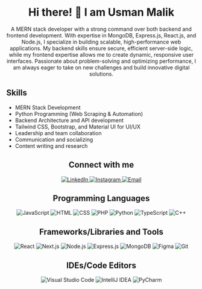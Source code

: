 
<h1 align="center">Hi there! 👋 I am Usman Malik</h1>

<p align="center">
A MERN stack developer with a strong command over both backend and frontend development. With expertise in MongoDB, Express.js, React.js, and Node.js, I specialize in building scalable, high-performance web applications. My backend skills ensure secure, efficient server-side logic, while my frontend expertise allows me to create dynamic, responsive user interfaces. Passionate about problem-solving and optimizing performance, I am always eager to take on new challenges and build innovative digital solutions. 
</p>

## Skills

- MERN Stack Development
- Python Programming (Web Scraping & Automation)
- Backend Architecture and API development
- Tailwind CSS, Bootstrap, and Material UI for UI/UX
- Leadership and team collaboration
- Communication and socializing
- Content writing and research

<h2 align="center">Connect with me</h2>

<p align="center">
<!--   <a href="">
    <img src="https://img.shields.io/badge/Twitter-%231DA1F2.svg?logo=Twitter&logoColor=white" alt="Twitter">
  </a> -->
  <a href="https://www.linkedin.com/in/muhammad-usman-492745259/">
    <img src="https://img.shields.io/badge/LinkedIn-%230077B5.svg?logo=linkedin&logoColor=white" alt="LinkedIn">
  </a>
  <a href="https://www.instagram.com/__usmannmalik/">
    <img src="https://img.shields.io/badge/Instagram-%23E4405F.svg?logo=instagram&logoColor=white" alt="Instagram">
  </a>
  <a href="mailto:usman@volmatica.com">
    <img src="https://img.shields.io/badge/Email-D14836?logo=gmail&logoColor=white" alt="Email">
  </a>
</p>

<h2 align="center">Programming Languages</h2>

<p align="center">
  <img src="https://img.shields.io/badge/JavaScript-%23F7DF1E.svg?logo=javascript&logoColor=black" alt="JavaScript">
  <img src="https://img.shields.io/badge/HTML-%23E34F26.svg?logo=html5&logoColor=white" alt="HTML">
  <img src="https://img.shields.io/badge/CSS-%231572B6.svg?logo=css3&logoColor=white" alt="CSS">
  <img src="https://img.shields.io/badge/PHP-%23777BB4.svg?logo=php&logoColor=white" alt="PHP">
  <img src="https://img.shields.io/badge/Python-%233776AB.svg?logo=python&logoColor=white" alt="Python">
  <img src="https://img.shields.io/badge/TypeScript-%23007ACC.svg?logo=typescript&logoColor=white" alt="TypeScript">
  <img src="https://img.shields.io/badge/C++-%2300599C.svg?logo=c%2B%2B&logoColor=white" alt="C++">
</p>

<h2 align="center">Frameworks/Libraries and Tools</h2>

<p align="center">
  <img src="https://img.shields.io/badge/React-%2320232a.svg?logo=react&logoColor=%2361DAFB" alt="React">
  <img src="https://img.shields.io/badge/Next.js-%23000000.svg?logo=nextdotjs&logoColor=white" alt="Next.js">
  <img src="https://img.shields.io/badge/Node.js-%2343853D.svg?logo=node.js&logoColor=white" alt="Node.js">
  <img src="https://img.shields.io/badge/Express.js-%23404d59.svg?logo=express&logoColor=%2361DAFB" alt="Express.js">
  <img src="https://img.shields.io/badge/MongoDB-%2347A248.svg?logo=mongodb&logoColor=white" alt="MongoDB">
  <img src="https://img.shields.io/badge/Figma-%23F24E1E.svg?logo=figma&logoColor=white" alt="Figma">
  <img src="https://img.shields.io/badge/Git-%23F05033.svg?logo=git&logoColor=white" alt="Git">
</p>

<h2 align="center">IDEs/Code Editors</h2>

<p align="center">
  <img src="https://img.shields.io/badge/Visual_Studio_Code-%23007ACC.svg?logo=visual%20studio%20code&logoColor=white" alt="Visual Studio Code">
  <img src="https://img.shields.io/badge/IntelliJ_IDEA-%23000000.svg?logo=intellij%20idea&logoColor=white" alt="IntelliJ IDEA">
  <img src="https://img.shields.io/badge/PyCharm-%23000000.svg?logo=pycharm&logoColor=white" alt="PyCharm">
</p>

